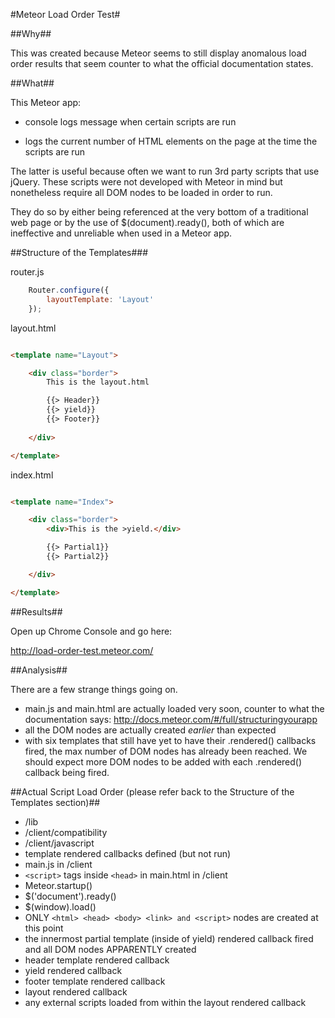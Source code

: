 #Meteor Load Order Test#

##Why##

This was created because Meteor seems to still display anomalous load order results that seem counter to what the official documentation states.

##What##

This Meteor app:

- console logs message when certain scripts are run

- logs the current number of HTML elements on the page at the time the scripts are run

The latter is useful because often we want to run 3rd party scripts that use jQuery. These scripts were not developed with Meteor in mind but nonetheless require all DOM nodes to be loaded in order to run. 

They do so by either being referenced at the very bottom of a traditional web page or by the use of $(document).ready(), both of which are ineffective and unreliable when used in a Meteor app.

##Structure of the Templates###

router.js

```javascript
	Router.configure({
		layoutTemplate: 'Layout'
	});
```

layout.html

```html

<template name="Layout">

	<div class="border">
		This is the layout.html

		{{> Header}}
		{{> yield}}
		{{> Footer}}
		
	</div>

</template>

```

index.html

```html

<template name="Index">

	<div class="border">
		<div>This is the >yield.</div>

		{{> Partial1}}
		{{> Partial2}}

	</div>

</template>

```

##Results##

Open up Chrome Console and go here:

http://load-order-test.meteor.com/

##Analysis##

There are a few strange things going on.

- main.js and main.html are actually loaded very soon, counter to what the documentation says: http://docs.meteor.com/#/full/structuringyourapp
- all the DOM nodes are actually created *earlier* than expected
- with six templates that still have yet to have their .rendered() callbacks fired, the max number of DOM nodes has already been reached. We should expect more DOM nodes to be added with each .rendered() callback being fired.

##Actual Script Load Order (please refer back to the Structure of the Templates section)##

- /lib
- /client/compatibility
- /client/javascript
- template rendered callbacks defined (but not run)
- main.js in /client
- `<script>` tags inside `<head>` in main.html in /client 
- Meteor.startup()
- $('document').ready()
- $(window).load()
- ONLY `<html> <head> <body> <link> and <script>` nodes are created at this point
- the innermost partial template (inside of yield) rendered callback fired and all DOM nodes APPARENTLY created
- header template rendered callback
- yield rendered callback
- footer template rendered callback
- layout rendered callback
- any external scripts loaded from within the layout rendered callback